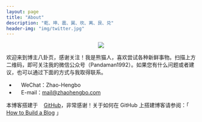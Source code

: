 ```yaml
---
layout: page
title: "About"
description: "乾、坤、震、巽、坎、离、艮、兑"
header-img: "img/twitter.jpg"
---
```


<center>
    <p><img src="http://7xrrbc.com1.z0.glb.clouddn.com/wechat2code.jpg" align="center"></p>
</center>

欢迎来到博主八卦页，感谢关注！我是熊猫人，喜欢尝试各种新鲜事物。扫描上方二维码，即可关注我的微信公众号（Pandaman1992）。如果您有什么问题或者建议，也可以通过下面的方式与我取得联系。

- &nbsp;<i class="fa fa-comments">&nbsp;&nbsp;&nbsp;</i>WeChat：Zhao-Hengbo
- &nbsp;<i class="fa fa-envelope-o">&nbsp;&nbsp;&nbsp;</i>E-mail：<mail@zhaohengbo.com>

本博客搭建于&nbsp;&nbsp;<i class="fa fa-github">&nbsp;&nbsp;</i><a href="https://github.com/{{ site.github_username }}">GitHub</a>，非常感谢！关于如何在 GitHub 上搭建博客请参阅：「 [How to Build a Blog](http://blog.zhaohengbo.com/shared/) 」